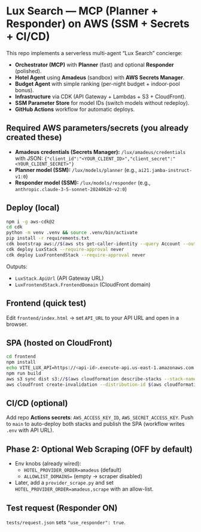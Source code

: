 # Lux Search — MCP (Planner + Responder) on AWS (SSM + Secrets + CI/CD)

This repo implements a serverless multi-agent “Lux Search” concierge:
- **Orchestrator (MCP)** with **Planner** (fast) and optional **Responder** (polished).
- **Hotel Agent** using **Amadeus** (sandbox) with **AWS Secrets Manager**.
- **Budget Agent** with simple ranking (per-night budget + indoor-pool bonus).
- **Infrastructure** via CDK (API Gateway + Lambdas + S3 + CloudFront).
- **SSM Parameter Store** for model IDs (switch models without redeploy).
- **GitHub Actions** workflow for automatic deploys.

## Required AWS parameters/secrets (you already created these)
- **Amadeus credentials (Secrets Manager):** `/lux/amadeus/credentials` with JSON:
  `{"client_id":"<YOUR_CLIENT_ID>","client_secret":"<YOUR_CLIENT_SECRET>"}`
- **Planner model (SSM):** `/lux/models/planner` (e.g., `ai21.jamba-instruct-v1:0`)
- **Responder model (SSM):** `/lux/models/responder` (e.g., `anthropic.claude-3-5-sonnet-20240620-v2:0`)

## Deploy (local)
```bash
npm i -g aws-cdk@2
cd cdk
python -m venv .venv && source .venv/bin/activate
pip install -r requirements.txt
cdk bootstrap aws://$(aws sts get-caller-identity --query Account --output text)/us-east-1
cdk deploy LuxStack --require-approval never
cdk deploy LuxFrontendStack --require-approval never
```
Outputs:
- `LuxStack.ApiUrl` (API Gateway URL)
- `LuxFrontendStack.FrontendDomain` (CloudFront domain)

## Frontend (quick test)
Edit `frontend/index.html` → set `API_URL` to your API URL and open in a browser.

## SPA (hosted on CloudFront)
```bash
cd frontend
npm install
echo VITE_LUX_API=https://<api-id>.execute-api.us-east-1.amazonaws.com > .env
npm run build
aws s3 sync dist s3://$(aws cloudformation describe-stacks --stack-name LuxFrontendStack --query "Stacks[0].Outputs[?OutputKey=='FrontendBucketName'].OutputValue" --output text) --delete
aws cloudfront create-invalidation --distribution-id $(aws cloudformation describe-stacks --stack-name LuxFrontendStack --query "Stacks[0].Outputs[?OutputKey=='FrontendDistributionId'].OutputValue" --output text) --paths "/*"
```

## CI/CD (optional)
Add repo **Actions secrets**: `AWS_ACCESS_KEY_ID`, `AWS_SECRET_ACCESS_KEY`. Push to `main` to auto-deploy both stacks and publish the SPA (workflow writes `.env` with API URL).

## Phase 2: Optional Web Scraping (OFF by default)
- Env knobs (already wired):
  - `HOTEL_PROVIDER_ORDER=amadeus` (default)
  - `ALLOWLIST_DOMAINS=` (empty → scraper disabled)
- Later, add a `provider_scrape.py` and set `HOTEL_PROVIDER_ORDER=amadeus,scrape` with an allow-list.

## Test request (Responder ON)
`tests/request.json` sets `"use_responder": true`.
